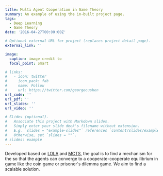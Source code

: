 ```yaml
---
title: Multi Agent Cooperation in Game Theory
summary: An example of using the in-built project page.
tags:
  - Deep Learning
  - Game Theory
date: '2016-04-27T00:00:00Z'

# Optional external URL for project (replaces project detail page).
external_link: ''

image:
  caption: image credit to 
  focal_point: Smart

# links:
#   - icon: twitter
#     icon_pack: fab
#     name: Follow
#     url: https://twitter.com/georgecushen
url_code: ''
url_pdf: ''
url_slides: ''
url_video: ''

# Slides (optional).
#   Associate this project with Markdown slides.
#   Simply enter your slide deck's filename without extension.
#   E.g. `slides = "example-slides"` references `content/slides/example-slides.md`.
#   Otherwise, set `slides = ""`.
# slides: example
---
```


Developed based on [LOLA](https://arxiv.org/abs/1709.04326) and [MCTS](https://arxiv.org/abs/2103.04931), the goal is to find a mechanism for the so that the agents can converge to a cooperate-cooperate equilibrium in game like the coin game or prisoner's dilemma game. We aim to find a scalable solution.